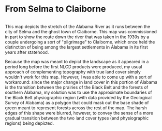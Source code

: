 # From Selma to Claiborne

<a href="../../img/selmatoclaiborne.jpg"><img class="feature_left" src="../../img/selmatoclaiborne.jpg" alt=""></a>

This map depicts the stretch of the Alabama River as it runs between the city of Selma and the ghost town of Claiborne. This map was commissioned in part to show the route down the river that was taken in the 1930s by a couple undergoing a sort of "pilgrimage" to Claiborne, which once held the distinction of being among the largest settlements in Alabama in its first years after statehood. 

Because the map was meant to depict the landscape as it appeared in a period long before the first NLCD products were produced, my usual approach of complementing topography with true land cover simply wouldn't work for this map. However, I was able to come up with a sort of workaround: since the major change in land cover in this portion of Alabama is the transition between the prairies of the Black Belt and the forests of southern Alabama, my solution was to use the approximate boundaries of the Black Belt physiographic region (with data provided by the Geological Survey of Alabama) as a polygon that could mask out the base shade of green meant to represent forests across the rest of the map. The harsh edges of this shape were blurred, however, to convey the sense of a more gradual transition between the two land cover types (and physiographic regions) being depicted.